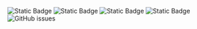 ![Static Badge](https://img.shields.io/badge/blacklists-60-000000) ![Static Badge](https://img.shields.io/badge/blacklisted-2522726-cc0000) ![Static Badge](https://img.shields.io/badge/whitelisted-2244-00CC00) ![Static Badge](https://img.shields.io/badge/streaming_blacklist-28107-000000) ![GitHub issues](https://img.shields.io/github/issues/fabriziosalmi/blacklists)
